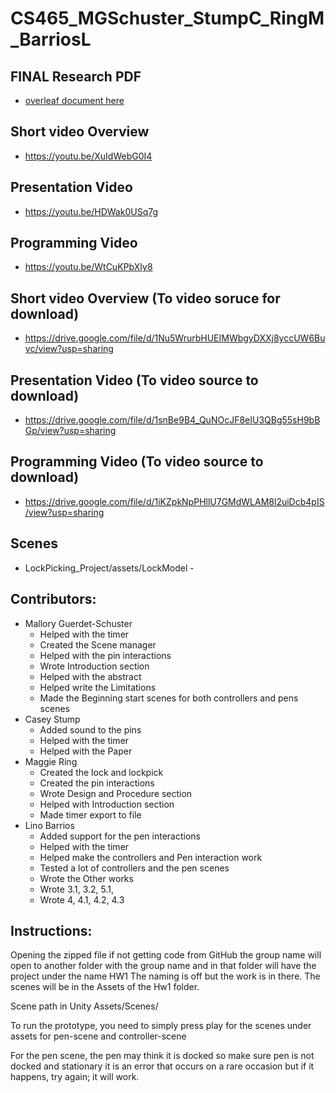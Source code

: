 # CS465_MGSchuster_StumpC_RingM_BarriosL

  ## FINAL Research PDF
  * [overleaf document here](https://www.overleaf.com/read/msxcfwxjstyy#edbfe8)
 
  ## Short video Overview 
  * https://youtu.be/XuIdWebG0I4 

  ## Presentation Video
  * https://youtu.be/HDWak0USq7g

  ## Programming Video
  * https://youtu.be/WtCuKPbXIy8 

  
  ## Short video Overview (To video soruce for download)
  * https://drive.google.com/file/d/1Nu5WrurbHUEIMWbgyDXXj8yccUW6Buvc/view?usp=sharing

  ## Presentation Video (To video source to download)
  * https://drive.google.com/file/d/1snBe9B4_QuNOcJF8eIU3QBg55sH9bBGp/view?usp=sharing

  ## Programming Video (To video source to download)
  * https://drive.google.com/file/d/1iKZpkNpPHllU7GMdWLAM8l2uiDcb4pIS/view?usp=sharing

  ## Scenes
  * LockPicking_Project/assets/LockModel - 

  ## Contributors:

* Mallory Guerdet-Schuster
  * Helped with the timer
  * Created the Scene manager 
  * Helped with the pin interactions
  * Wrote Introduction section
  * Helped with the abstract
  * Helped write the Limitations
  * Made the Beginning start scenes for both controllers and pens scenes
* Casey Stump
  * Added sound to the pins
  * Helped with the timer
  * Helped with the Paper
* Maggie Ring
  * Created the lock and lockpick
  * Created the pin interactions
  * Wrote Design and Procedure section
  * Helped with Introduction section
  * Made timer export to file
* Lino Barrios
  * Added support for the pen interactions
  * Helped with the timer
  * Helped make the controllers and Pen interaction work
  * Tested a lot of controllers and the pen scenes
  * Wrote the Other works
  * Wrote 3.1, 3.2, 5.1,
  * Wrote 4, 4.1, 4.2, 4.3

## Instructions:
Opening the zipped file if not getting code from GitHub the group name will open to another folder with the group name and in that folder will have the project under the name HW1 The naming is off but the work is in there. The scenes will be in the Assets of the Hw1 folder. 

Scene path in Unity 
Assets/Scenes/
 
To run the prototype, you need to simply press play for the scenes under assets for pen-scene and controller-scene

For the pen scene, the pen may think it is docked so make sure pen is not docked and stationary it is an error that occurs on a rare occasion but if it happens, try again; it will work. 
